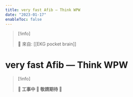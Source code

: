 ```yaml
---
title: very fast Afib — Think WPW
date: "2023-01-17"
enableToc: false
---
```


> [!info]
>
> 🌱 來自: [[EKG pocket brain]]

# very fast Afib — Think WPW

> [!info]
>
> **👷 工事中 🌱 敬請期待 🚧**


